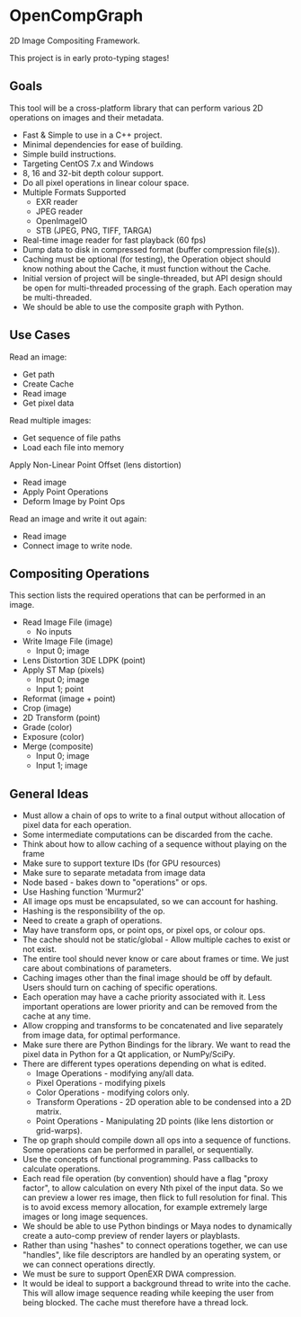 # OpenCompGraph
2D Image Compositing Framework.

This project is in early proto-typing stages!

## Goals

This tool will be a cross-platform library that can perform various 2D
operations on images and their metadata.

- Fast & Simple to use in a C++ project.
- Minimal dependencies for ease of building.
- Simple build instructions.
- Targeting CentOS 7.x and Windows
- 8, 16 and 32-bit depth colour support.
- Do all pixel operations in linear colour space.
- Multiple Formats Supported
  - EXR reader
  - JPEG reader
  - OpenImageIO
  - STB (JPEG, PNG, TIFF, TARGA)
- Real-time image reader for fast playback (60 fps)
- Dump data to disk in compressed format (buffer compression file(s)).
- Caching must be optional (for testing), the Operation object should
  know nothing about the Cache, it must function without the Cache.
- Initial version of project will be single-threaded, but API design
  should be open for multi-threaded processing of the graph. Each
  operation may be multi-threaded.
- We should be able to use the composite graph with Python.


## Use Cases

Read an image:
- Get path
- Create Cache
- Read image
- Get pixel data

Read multiple images:
- Get sequence of file paths
- Load each file into memory

Apply Non-Linear Point Offset (lens distortion)
- Read image
- Apply Point Operations
- Deform Image by Point Ops

Read an image and write it out again:
- Read image
- Connect image to write node.

## Compositing Operations

This section lists the required operations that can be performed in an
image.

- Read Image File (image)
   - No inputs
- Write Image File (image)
  - Input 0; image
- Lens Distortion 3DE LDPK (point)
- Apply ST Map (pixels) 
  - Input 0; image
  - Input 1; point
- Reformat (image + point)
- Crop (image)
- 2D Transform (point)
- Grade (color)
- Exposure (color)
- Merge (composite)
  - Input 0; image
  - Input 1; image

## General Ideas

- Must allow a chain of ops to write to a final output without
  allocation of pixel data for each operation.
- Some intermediate computations can be discarded from the cache.
- Think about how to allow caching of a sequence without playing on the frame 
- Make sure to support texture IDs (for GPU resources)
- Make sure to separate metadata from image data
- Node based - bakes down to "operations" or ops.
- Use Hashing function 'Murmur2'
- All image ops must be encapsulated, so we can account for hashing.
- Hashing is the responsibility of the op.
- Need to create a graph of operations.
- May have transform ops, or point ops, or pixel ops, or colour ops.
- The cache should not be static/global - Allow multiple caches to
  exist or not exist.
- The entire tool should never know or care about frames or time. We
  just care about combinations of parameters.
- Caching images other than the final image should be off by
  default. Users should turn on caching of specific operations.
- Each operation may have a cache priority associated with it. Less
  important operations are lower priority and can be removed from the
  cache at any time.
- Allow cropping and transforms to be concatenated and live separately
  from image data, for optimal performance.
- Make sure there are Python Bindings for the library. We want to read
  the pixel data in Python for a Qt application, or NumPy/SciPy.
- There are different types operations depending on what is edited.
  - Image Operations - modifying any/all data.
  - Pixel Operations - modifying pixels
  - Color Operations - modifying colors only.
  - Transform Operations - 2D operation able to be condensed into a 2D matrix.
  - Point Operations - Manipulating 2D points (like lens distortion or grid-warps).
- The op graph should compile down all ops into a sequence of
  functions. Some operations can be performed in parallel, or
  sequentially.
- Use the concepts of functional programming. Pass callbacks to
  calculate operations.
- Each read file operation (by convention) should have a flag "proxy
  factor", to allow calculation on every Nth pixel of the input
  data. So we can preview a lower res image, then flick to full
  resolution for final. This is to avoid excess memory allocation, for
  example extremely large images or long image sequences.
- We should be able to use Python bindings or Maya nodes to
  dynamically create a auto-comp preview of render layers or
  playblasts.
- Rather than using "hashes" to connect operations together, we can
  use "handles", like file descriptors are handled by an operating
  system, or we can connect operations directly.
- We must be sure to support OpenEXR DWA compression.
- It would be ideal to support a background thread to write into the
  cache. This will allow image sequence reading while keeping the user
  from being blocked. The cache must therefore have a thread lock.
